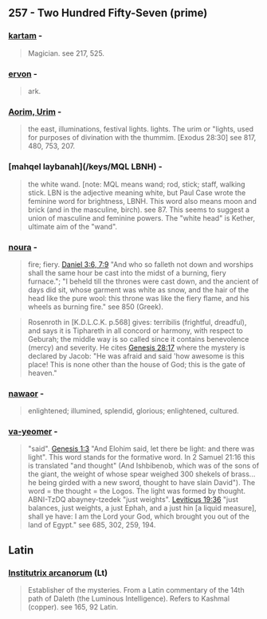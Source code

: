 ## 257 - Two Hundred Fifty-Seven (prime)

### [kartam](/keys/ChRTM) - 
> Magician. see 217, 525.

### [ervon](/keys/ARVN) - 
> ark.

### [Aorim, Urim](/keys/AVRIM) - 
> the east, illuminations, festival lights. lights. The urim or "lights, used for purposes of divination with the thummim. [Exodus 28:30] see 817, 480, 753, 207.

### [mahqel laybanah](/keys/MQL LBNH) - 
> the white wand. [note: MQL means wand; rod, stick; staff, walking stick. LBN is the adjective meaning white, but Paul Case wrote the feminine word for brightness, LBNH. This word also means moon and brick (and in the masculine, birch). see 87. This seems to suggest a union of masculine and feminine powers. The "white head" is Kether, ultimate aim of the "wand".

### [noura](/keys/NVRA) - 
> fire; fiery. [Daniel 3:6, 7:9](http://biblehub.com//.htm) "And who so falleth not down and worships shall the same hour be cast into the midst of a burning, fiery furnace."; "I beheld till the thrones were cast down, and the ancient of days did sit, whose garment was white as snow, and the hair of the head like the pure wool: this throne was like the fiery flame, and his wheels as burning fire." see 850 (Greek).

> Rosenroth in [K.D.L.C.K. p.568] gives: terribilis (frightful, dreadful), and says it is Tiphareth in all concord or harmony, with respect to Geburah; the middle way is so called since it contains benevolence (mercy) and severity. He cites [Genesis 28:17](http://biblehub.com//.htm) where the mystery is declared by Jacob: "He was afraid and said 'how awesome is this place! This is none other than the house of God; this is the gate of heaven."

### [nawaor](/keys/NAVR) - 
> enlightened; illumined, splendid, glorious; enlightened, cultured.

### [va-yeomer](/keys/VIAMR) - 
> "said". [Genesis 1:3](http://biblehub.com//.htm) "And Elohim said, let there be light: and there was light". This word stands for the formative word. In 2 Samuel 21:16 this is translated "and thought" (And Ishbibenob, which was of the sons of the giant, the weight of whose spear weighed 300 shekels of brass... he being girded with a new sword, thought to have slain David"). The word = the thought = the Logos. The light was formed by thought. ABNI-TzDQ abayney-tzedek "just weights". [Leviticus 19:36](http://biblehub.com//.htm) "just balances, just weights, a just Ephah, and a just hin [a liquid measure], shall ye have: I am the Lord your God, which brought you out of the land of Egypt." see 685, 302, 259, 194.

## Latin

### [Institutrix arcanorum](/latin?word=Institutrix+arcanorum) (Lt)
> Establisher of the mysteries. From a Latin commentary of the 14th path of Daleth (the Luminous Intelligence). Refers to Kashmal (copper). see 165, 92 Latin.